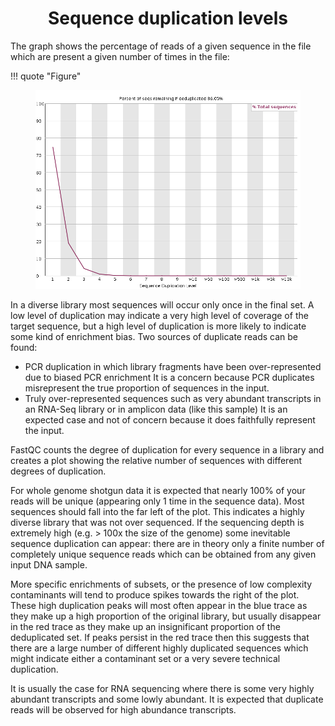 <h1 align="center">
<b>Sequence duplication levels</b>
</h1>

The graph shows the percentage of reads of a given sequence in the file which are present a given number of times in the file:

!!! quote "Figure"
    <figure markdown>
    ![](img/seq-duplication.png)
    </figure>

In a diverse library most sequences will occur only once in the final set. A low level of duplication may indicate a very high level of coverage of the target sequence, but a high level of duplication is more likely to indicate some kind of enrichment bias.
Two sources of duplicate reads can be found:

-   PCR duplication in which library fragments have been over-represented due to biased PCR enrichment
    It is a concern because PCR duplicates misrepresent the true proportion of sequences in the input.
-   Truly over-represented sequences such as very abundant transcripts in an RNA-Seq library or in amplicon data (like this sample)
    It is an expected case and not of concern because it does faithfully represent the input.

FastQC counts the degree of duplication for every sequence in a library and creates a plot showing the relative number of sequences with different degrees of duplication.

For whole genome shotgun data it is expected that nearly 100% of your reads will be unique (appearing only 1 time in the sequence data). Most sequences should fall into the far left of the plot. This indicates a highly diverse library that was not over sequenced. If the sequencing depth is extremely high (e.g. > 100x the size of the genome) some inevitable sequence duplication can appear: there are in theory only a finite number of completely unique sequence reads which can be obtained from any given input DNA sample.

More specific enrichments of subsets, or the presence of low complexity contaminants will tend to produce spikes towards the right of the plot.
These high duplication peaks will most often appear in the blue trace as they make up a high proportion of the original library, but usually disappear in the red trace as they make up an insignificant proportion of the deduplicated set.
If peaks persist in the red trace then this suggests that there are a large number of different highly duplicated sequences which might indicate either a contaminant set or a very severe technical duplication.

It is usually the case for RNA sequencing where there is some very highly abundant transcripts and some lowly abundant.
It is expected that duplicate reads will be observed for high abundance transcripts.
